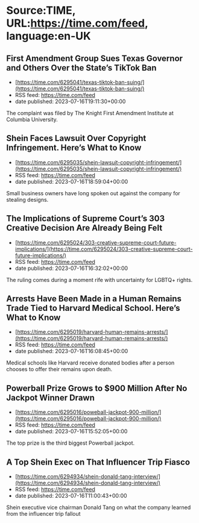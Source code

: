 # Source:TIME, URL:https://time.com/feed, language:en-UK

## First Amendment Group Sues Texas Governor and Others Over the State’s TikTok Ban
 - [https://time.com/6295041/texas-tiktok-ban-suing/](https://time.com/6295041/texas-tiktok-ban-suing/)
 - RSS feed: https://time.com/feed
 - date published: 2023-07-16T19:11:30+00:00

The complaint was filed by The Knight First Amendment Institute at Columbia University.

## Shein Faces Lawsuit Over Copyright Infringement. Here’s What to Know
 - [https://time.com/6295035/shein-lawsuit-copyright-infringement/](https://time.com/6295035/shein-lawsuit-copyright-infringement/)
 - RSS feed: https://time.com/feed
 - date published: 2023-07-16T18:59:04+00:00

Small business owners have long spoken out against the company for stealing designs.

## The Implications of Supreme Court’s 303 Creative Decision Are Already Being Felt
 - [https://time.com/6295024/303-creative-supreme-court-future-implications/](https://time.com/6295024/303-creative-supreme-court-future-implications/)
 - RSS feed: https://time.com/feed
 - date published: 2023-07-16T16:32:02+00:00

The ruling comes during a moment rife with uncertainty for LGBTQ+ rights.

## Arrests Have Been Made in a Human Remains Trade Tied to Harvard Medical School. Here’s What to Know
 - [https://time.com/6295019/harvard-human-remains-arrests/](https://time.com/6295019/harvard-human-remains-arrests/)
 - RSS feed: https://time.com/feed
 - date published: 2023-07-16T16:08:45+00:00

Medical schools like Harvard receive donated bodies after a person chooses to offer their remains upon death.

## Powerball Prize Grows to $900 Million After No Jackpot Winner Drawn
 - [https://time.com/6295016/poweball-jackpot-900-million/](https://time.com/6295016/poweball-jackpot-900-million/)
 - RSS feed: https://time.com/feed
 - date published: 2023-07-16T15:52:05+00:00

The top prize is the third biggest Powerball jackpot.

## A Top Shein Exec on That Influencer Trip Fiasco
 - [https://time.com/6294934/shein-donald-tang-interview/](https://time.com/6294934/shein-donald-tang-interview/)
 - RSS feed: https://time.com/feed
 - date published: 2023-07-16T11:00:43+00:00

Shein executive vice chairman Donald Tang on what the company learned from the influencer trip fallout

